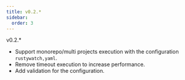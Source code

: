 ```yaml
---
title: v0.2.*
sidebar:
  order: 3
---
```


v0.2.*

- Support monorepo/multi projects execution with the configuration `rustywatch,yaml`.
- Remove timeout execution to increase performance.
- Add validation for the configuration.
